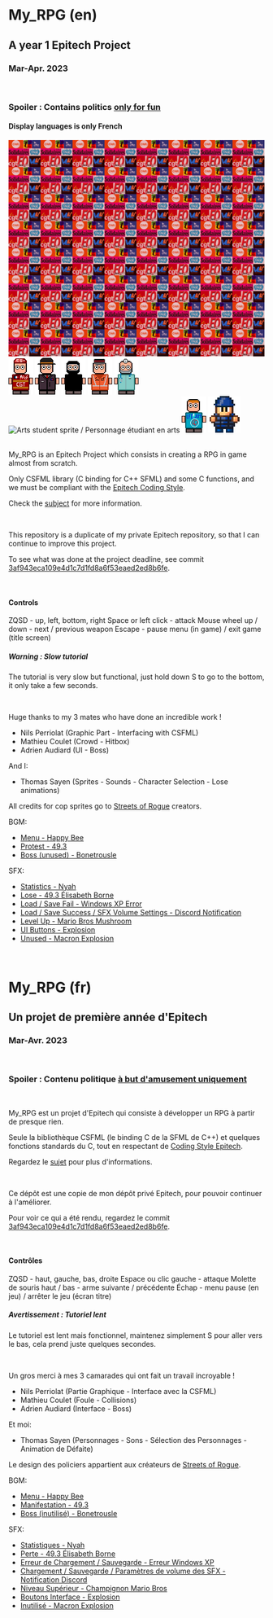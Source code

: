 # My_RPG (en)
## A year 1 Epitech Project
### Mar-Apr. 2023

<br>

### Spoiler : Contains politics <ins>only for fun</ins>
#### Display languages is only French

<img src="images/splash.png" alt="game spash screen with trade union logos / écran de chargement avec des logos de syndicats">

<div>
    <img src="images/sprites/ouvrier/ouvrier.png" alt="Worker sprite / Personnage ouvrier">
    <img src="images/sprites/fils_du_préfet/fils_du_préfet.png" alt="Prefect son sprite / Personnage fils du préfet">
    <img src="images/sprites/casseur/casseur.png" alt="Troublemaker sprite / Personnage casseur">
    <img src="images/sprites/cheminot/cheminot.png" alt="Railway worker sprite / Personnage cheminot">
    <img src="images/sprites/docteur/docteur.png" alt="Doctor sprite / Personnage docteur">
    <img src="images/sprites/étudiant_en_arts/étudiant_en_arts.png" alt="Arts student sprite / Personnage étudiant en arts">
    <img src="images/sprites/étudiant_sciences_po/étudiant_sciences_po.png" alt="Sciences Po student sprite / Personnage étudiant à Sciences Po">
    <img src="images/sprites/crs/crs_s.png" alt="CRS">
</div>

<br>

My_RPG is an Epitech Project which consists in creating a RPG in game almost from scratch.

Only CSFML library (C binding for C++ SFML) and some C functions, and we must be compliant with the [Epitech Coding Style](Epitech%20C%20Coding%20Style.pdf).

Check the [subject](Subject%20MyRPG.pdf) for more information.

<br>

This repository is a duplicate of my private Epitech repository, so that I can continue to improve this project.

To see what was done at the project deadline, see commit [3af943eca109e4d1c7d1fd8a6f53eaed2ed8b6fe](https://github.com/Chi-Iroh/my_rpg/tree/3af943eca109e4d1c7d1fd8a6f53eaed2ed8b6fe).

<br>

#### Controls
ZQSD - up, left, bottom, right
Space or left click - attack
Mouse wheel up / down - next / previous weapon
Escape - pause menu (in game) / exit game (title screen)

##### Warning : Slow tutorial
The tutorial is very slow but functional, just hold down S to go to the bottom, it only take a few seconds.

<br>

Huge thanks to my 3 mates who have done an incredible work !
- Nils Perriolat (Graphic Part - Interfacing with CSFML)
- Mathieu Coulet (Crowd - Hitbox)
- Adrien Audiard (UI - Boss)

And I:
- Thomas Sayen (Sprites - Sounds - Character Selection - Lose animations)

All credits for cop sprites go to [Streets of Rogue](https://store.steampowered.com/app/512900/Streets_of_Rogue/) creators.

BGM:
- [Menu - Happy Bee](https://www.youtube.com/watch?v=oYRNag5NJM4)
- [Protest - 49.3](https://www.youtube.com/watch?v=0P5oFFBMaNw)
- [Boss (unused) - Bonetrousle](https://www.youtube.com/watch?v=AKAiUtWZ4xY)

SFX:
- [Statistics - Nyah](https://pixabay.com/sound-effects/nyah-105109/)
- [Lose - 49.3 Élisabeth Borne](https://www.youtube.com/watch?v=e1Kxkg3Lvwk)
- [Load / Save Fail - Windows XP Error](https://www.youtube.com/watch?v=0lhhrUuw2N8)
- [Load / Save Success / SFX Volume Settings - Discord Notification](https://www.youtube.com/watch?v=rIPq9Fl5r44)
- [Level Up - Mario Bros Mushroom](https://www.youtube.com/watch?v=6G-k4zxou7Y)
- [UI Buttons - Explosion](https://www.youtube.com/watch?v=4Ifc9D_fyrY)
- [Unused - Macron Explosion](https://www.youtube.com/watch?v=BO-pNmfojao)

<br>

# My_RPG (fr)
## Un projet de première année d'Epitech
### Mar-Avr. 2023

<br>

### Spoiler : Contenu politique <ins>à but d'amusement uniquement</ins>

<br>

My_RPG est un projet d'Epitech qui consiste à développer un RPG à partir de presque rien.

Seule la bibliothèque CSFML (le binding C de la SFML de C++) et quelques fonctions standards du C, tout en respectant de [Coding Style Epitech](Epitech%20C20Coding%20Style.pdf).

Regardez le [sujet](Subject%20MyRPG.pdf) pour plus d'informations.

<br>

Ce dépôt est une copie de mon dépôt privé Epitech, pour pouvoir continuer à l'améliorer.

Pour voir ce qui a été rendu, regardez le commit [3af943eca109e4d1c7d1fd8a6f53eaed2ed8b6fe](https://github.com/Chi-Iroh/my_rpg/tree/3af943eca109e4d1c7d1fd8a6f53eaed2ed8b6fe).

<br>

#### Contrôles
ZQSD - haut, gauche, bas, droite
Espace ou clic gauche - attaque
Molette de souris haut / bas -  arme suivante / précédente
Échap - menu pause (en jeu) / arrêter le jeu (écran titre)

##### Avertissement : Tutoriel lent
Le tutoriel est lent mais fonctionnel, maintenez simplement S pour aller vers le bas, cela prend juste quelques secondes.

<br>

Un gros merci à mes 3 camarades qui ont fait un travail incroyable !
- Nils Perriolat (Partie Graphique - Interface avec la CSFML)
- Mathieu Coulet (Foule - Collisions)
- Adrien Audiard (Interface - Boss)

Et moi:
- Thomas Sayen (Personnages - Sons - Sélection des Personnages - Animation de Défaite)

Le design des policiers appartient aux créateurs de [Streets of Rogue](https://store.steampowered.com/app/512900/Streets_of_Rogue/).

BGM:
- [Menu - Happy Bee](https://www.youtube.com/watch?v=oYRNag5NJM4)
- [Manifestation - 49.3](https://www.youtube.com/watch?v=0P5oFFBMaNw)
- [Boss (inutilisé) - Bonetrousle](https://www.youtube.com/watch?v=AKAiUtWZ4xY)

SFX:
- [Statistiques - Nyah](https://pixabay.com/sound-effects/nyah-105109/)
- [Perte - 49.3 Élisabeth Borne](https://www.youtube.com/watch?v=e1Kxkg3Lvwk)
- [Erreur de Chargement / Sauvegarde - Erreur Windows XP](https://www.youtube.com/watch?v=0lhhrUuw2N8)
- [Chargement / Sauvegarde / Paramètres de volume des SFX - Notification Discord](https://www.youtube.com/watch?v=rIPq9Fl5r44)
- [Niveau Supérieur - Champignon Mario Bros](https://www.youtube.com/watch?v=6G-k4zxou7Y)
- [Boutons Interface - Explosion](https://www.youtube.com/watch?v=4Ifc9D_fyrY)
- [Inutilisé - Macron Explosion](https://www.youtube.com/watch?v=BO-pNmfojao)
